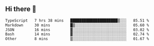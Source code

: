 ## Hi there 👋

 <!--START_SECTION:waka-->

```txt
TypeScript   7 hrs 38 mins   █████████████████████▒░░░   85.51 %
Markdown     30 mins         █▒░░░░░░░░░░░░░░░░░░░░░░░   05.60 %
JSON         16 mins         ▓░░░░░░░░░░░░░░░░░░░░░░░░   03.02 %
Bash         14 mins         ▓░░░░░░░░░░░░░░░░░░░░░░░░   02.74 %
Other        8 mins          ▒░░░░░░░░░░░░░░░░░░░░░░░░   01.67 %
```

<!--END_SECTION:waka-->

<!--
**ValentinRapp/ValentinRapp** is a ✨ _special_ ✨ repository because its `README.md` (this file) appears on your GitHub profile.

Here are some ideas to get you started:

- 🔭 I’m currently working on ...
- 🌱 I’m currently learning ...
- 👯 I’m looking to collaborate on ...
- 🤔 I’m looking for help with ...
- 💬 Ask me about ...
- 📫 How to reach me: ...
- 😄 Pronouns: ...
- ⚡ Fun fact: ...
-->
